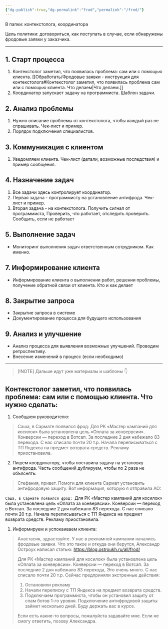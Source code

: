 ```yaml
---
{"dg-publish":true,"dg-permalink":"frod","permalink":"/frod/"}
---
```


В папки: контекстолога, координатора

Цель политики: договориться, как поступать в случае, если обнаружены фродовые заявки у заказчика. 

---

## 1. Старт процесса
1. Контекстолог заметил, что появилась проблема: сам или с помощью клиента. [[Обработать/Фродовые заявки - инструкция для контекстолога#Контекстолог заметил, что появилась проблема сам или с помощью клиента. Что делаем\|Что делаем.]]
2. Координатор запускает задачу на программиста. Шаблон задачи.

## 2. Анализ проблемы
1. Нужно описание проблемы от контекстолога, чтобы каждый раз не спрашивать. Чек-лист и пример. 
2. Порядок подключения специалистов. 

## 3. Коммуникация с клиентом
1. Уведомляем клиента. Чек-лист (детали, возможные последствия) и пример сообщения.

## 4. Назначение задач
1. Все задачи здесь контролирует координатор.
2. Первая задача - программисту на установление антифрода. Чек-лист и пример. 
3. Вторая задача - на контекстолога. Получить сигнал от программиста, Проверить, что работает, отследить проверить. Сообщить, если не работает

## 5. Выполнение задач
   - Мониторинг выполнения задач ответственным сотрудником. Как именно.


## 7. Информирование клиента
   - Информирование клиента о выполнении работ, решении проблемы, получение обратной связи от клиента. Кто и как делает

## 8. Закрытие запроса
   - Закрытие запроса в системе
   - Документирование процесса для будущего использования

## 9. **Анализ и улучшение**
   - Анализ процесса для выявления возможных улучшений. Проводим ретроспективу.
   - Внесение изменений в процесс (если необходимо)



---

> [!NOTE] Дальше идут уже материалы и шаблоны 👇


## Контекстолог заметил, что появилась проблема: сам или с помощью клиента. Что нужно сделать: 
1. Сообщаем руководителю:
   
> Саша, в Сармате появился фрод:
> Для РК «Мастер кампаний для косилок» была установлена цель «Оплата за конвервсии». Конверсии — переход в Вотсап. За последние 2 дня набежало 83 перехода. С нас списало почти 20 т.р. Начала переписываться с ТП Яндекса на предмет возврата средств. Рекламу приостановила.

2. Пишем координатору, чтобы поставила задачу на установку антифрода. Часть сообщений дублируем, чтобы по 2 раза не объяснять:

> Стефания, привет. 
> Помоги для клиента Сармат установить антифродовую защиту. Вот информация, которую я отправила АО:

`Саша, в Сармате появился фрод:
`Для РК «Мастер кампаний для косилок» была установлена цель «Оплата за конвервсии». Конверсии — переход в Вотсап. За последние 2 дня набежало 83 перехода. С нас списало почти 20 т.р. Начала переписываться с ТП Яндекса на предмет возврата средств. Рекламу приостановила.`


1. Информируем и успокаиваем клиента:

>Анастасия, здраствуйте.
>У нас в рекламной кампании начались фродовые заявки. Что это такое и откуда они берутся, Александр Остроух написал статью: https://blog.ostroukh.ru/all/frod/
>
>Для РК «Мастер кампаний для косилок» была установлена цель «Оплата за конвервсии». Конверсии — переход в Вотсап. За последние 2 дня набежало 83 перехода, Это очень много. С нас списало почти 20 т.р. Сейчас предприняли экстренные действия: 
>1. Остановили рекламу
>2. Начали переписку с ТП Яндекса на предмет возврата средств.
>3. Подключаем программиста, чтобы он установил защиту от спам ботов 1-го уровня.
>   Подключение антифродовой защиты займет несколько дней. Буду держать вас в курсе.
>   
>   Если есть какие-то вопросы, пожалуйста задавайте мне. Если не смогу ответить, позову Александра.






